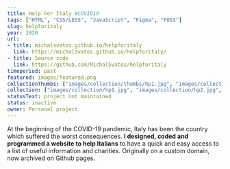 ```yaml
---
title: Help For Italy #COVID19
tags: ["HTML", "CSS/LESS", "JavaScript", "Figma", "FOSS"]
slug: helpforitaly
year: 2020
url:
- title: michalsvatos.github.io/helpforitaly
  link: https://michalsvatos.github.io/helpforitaly/
- title: Source code
  link: https://github.com/MichalSvatos/helpforitaly
timeperiod: past
featured: images/featured.png
collectionThumbs: ["images/collection/thumbs/hp1.jpg", "images/collection/thumbs/hp2.jpg", "images/collection/thumbs/hp3.jpg"]
collection: ["images/collection/hp1.jpg", "images/collection/hp2.jpg", "images/collection/hp3.jpg"]
statusText: project not maintained
status: inactive
owner: Personal project
---
```


At the beginning of the COVID-19 pandemic, Italy has been the country which suffered the worst consequences. **I designed, coded and programmed a website to help Italians** to have a quick and easy access to a list of useful information and charities. Originally on a custom domain, now archived on Github pages.



